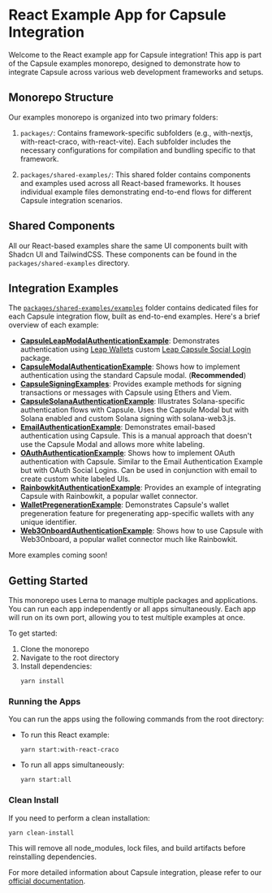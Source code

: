 # React Example App for Capsule Integration

Welcome to the React example app for Capsule integration! This app is part of the Capsule examples monorepo, designed to demonstrate how to integrate Capsule across various web development frameworks and setups.

## Monorepo Structure

Our examples monorepo is organized into two primary folders:

1. `packages/`: Contains framework-specific subfolders (e.g., with-nextjs, with-react-craco, with-react-vite). Each subfolder includes the necessary configurations for compilation and bundling specific to that framework.

2. `packages/shared-examples/`: This shared folder contains components and examples used across all React-based frameworks. It houses individual example files demonstrating end-to-end flows for different Capsule integration scenarios.

## Shared Components

All our React-based examples share the same UI components built with Shadcn UI and TailwindCSS. These components can be found in the `packages/shared-examples` directory.

## Integration Examples

The [`packages/shared-examples/examples`](../shared-examples/examples) folder contains dedicated files for each Capsule integration flow, built as end-to-end examples. Here's a brief overview of each example:

- [**CapsuleLeapModalAuthenticationExample**](../shared-examples/examples/CapsuleLeapModalAuthenticationExample.tsx): Demonstrates authentication using [Leap Wallets](https://www.leapwallet.io/) custom [Leap Capsule Social Login](https://docs.cosmology.zone/cosmos-kit/integrating-wallets/leap-capsule-social-login) package.
- [**CapsuleModalAuthenticationExample**](../shared-examples/examples/CapsuleModalAuthenticationExample.tsx): Shows how to implement authentication using the standard Capsule modal. (**Recommended**)
- [**CapsuleSigningExamples**](../shared-examples/examples/CapsuleSigningExamples.ts): Provides example methods for signing transactions or messages with Capsule using Ethers and Viem.
- [**CapsuleSolanaAuthenticationExample**](../shared-examples/examples/CapsuleSolanaAuthenticationExample.tsx): Illustrates Solana-specific authentication flows with Capsule. Uses the Capsule Modal but with Solana enabled and custom Solana signing with solana-web3.js.
- [**EmailAuthenticationExample**](../shared-examples/examples/EmailAuthenticationExample.tsx): Demonstrates email-based authentication using Capsule. This is a manual approach that doesn't use the Capsule Modal and allows more white labeling.
- [**OAuthAuthenticationExample**](../shared-examples/examples/OAuthAuthenticationExample.tsx): Shows how to implement OAuth authentication with Capsule. Similar to the Email Authentication Example but with OAuth Social Logins. Can be used in conjunction with email to create custom white labeled UIs.
- [**RainbowkitAuthenticationExample**](../shared-examples/examples/RainbowkitAuthenticationExample.tsx): Provides an example of integrating Capsule with Rainbowkit, a popular wallet connector.
- [**WalletPregenerationExample**](../shared-examples/examples/WalletPregenerationExample.tsx): Demonstrates Capsule's wallet pregeneration feature for pregenerating app-specific wallets with any unique identifier.
- [**Web3OnboardAuthenticationExample**](../shared-examples/examples/Web3OnboardAuthenticationExample.tsx): Shows how to use Capsule with Web3Onboard, a popular wallet connector much like Rainbowkit.

More examples coming soon!

## Getting Started

This monorepo uses Lerna to manage multiple packages and applications. You can run each app independently or all apps simultaneously. Each app will run on its own port, allowing you to test multiple examples at once.

To get started:

1. Clone the monorepo
2. Navigate to the root directory
3. Install dependencies:
   ```
   yarn install
   ```

### Running the Apps

You can run the apps using the following commands from the root directory:

- To run this React example:

  ```
  yarn start:with-react-craco
  ```

- To run all apps simultaneously:
  ```
  yarn start:all
  ```

### Clean Install

If you need to perform a clean installation:

```
yarn clean-install
```

This will remove all node_modules, lock files, and build artifacts before reinstalling dependencies.

For more detailed information about Capsule integration, please refer to our [official documentation](https://docs.usecapsule.com).
